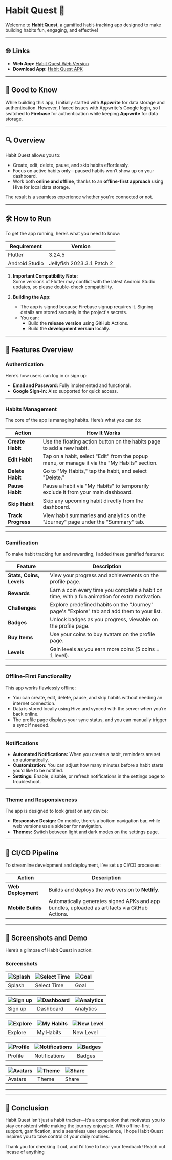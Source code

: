 # Habit Quest 🚀  

Welcome to **Habit Quest**, a gamified habit-tracking app designed to make building habits fun, engaging, and effective!  

---

## 🌐 **Links**  
- **Web App:** [Habit Quest Web Version](https://www.papps.io/journey)  
- **Download App:** [Habit Quest APK](https://your-app-download-link.com)  

---

## 📌 **Good to Know**

While building this app, I initially started with **Appwrite** for data storage and authentication. However, I faced issues with Appwrite's Google login, so I switched to **Firebase** for authentication while keeping **Appwrite** for data storage.

---

## 🔍 **Overview**

Habit Quest allows you to:
- Create, edit, delete, pause, and skip habits effortlessly.
- Focus on active habits only—paused habits won’t show up on your dashboard.  
- Work both **online and offline**, thanks to an **offline-first approach** using Hive for local data storage.

The result is a seamless experience whether you're connected or not.

---

## 🛠️ **How to Run**

To get the app running, here’s what you need to know:

| **Requirement**               | **Version**                   |
|-------------------------------|-------------------------------|
| Flutter                       | 3.24.5                        |
| Android Studio                | Jellyfish 2023.3.1 Patch 2    |

1. **Important Compatibility Note:**  
   Some versions of Flutter may conflict with the latest Android Studio updates, so please double-check compatibility.  

2. **Building the App:**  
   - The app is signed because Firebase signup requires it. Signing details are stored securely in the project's secrets.  
   - You can:
     - Build the **release version** using GitHub Actions.  
     - Build the **development version** locally.  

---

## 🌟 **Features Overview**

### **Authentication**
Here’s how users can log in or sign up:  
- **Email and Password:** Fully implemented and functional.  
- **Google Sign-In:** Also supported for quick access.  

---

### **Habits Management**
The core of the app is managing habits. Here’s what you can do:  

| **Action**         | **How It Works**                                                                                     |
|--------------------|-----------------------------------------------------------------------------------------------------|
| **Create Habit**    | Use the floating action button on the habits page to add a new habit.                              |
| **Edit Habit**      | Tap on a habit, select "Edit" from the popup menu, or manage it via the "My Habits" section.       |
| **Delete Habit**    | Go to "My Habits," tap the habit, and select "Delete."                                             |
| **Pause Habit**     | Pause a habit via "My Habits" to temporarily exclude it from your main dashboard.                  |
| **Skip Habit**      | Skip any upcoming habit directly from the dashboard.                                               |
| **Track Progress**  | View habit summaries and analytics on the "Journey" page under the "Summary" tab.                  |

---

### **Gamification**
To make habit tracking fun and rewarding, I added these gamified features:  

| **Feature**           | **Description**                                                                                  |
|-----------------------|--------------------------------------------------------------------------------------------------|
| **Stats, Coins, Levels** | View your progress and achievements on the profile page.                                       |
| **Rewards**            | Earn a coin every time you complete a habit on time, with a fun animation for extra motivation.  |
| **Challenges**         | Explore predefined habits on the "Journey" page's "Explore" tab and add them to your list.       |
| **Badges**             | Unlock badges as you progress, viewable on the profile page.                                     |
| **Buy Items**          | Use your coins to buy avatars on the profile page.                                               |
| **Levels**             | Gain levels as you earn more coins (5 coins = 1 level).                                          |

---

### **Offline-First Functionality**
This app works flawlessly offline:  
- You can create, edit, delete, pause, and skip habits without needing an internet connection.  
- Data is stored locally using Hive and synced with the server when you’re back online.  
- The profile page displays your sync status, and you can manually trigger a sync if needed.

---

### **Notifications**
- **Automated Notifications:** When you create a habit, reminders are set up automatically.  
- **Customization:** You can adjust how many minutes before a habit starts you’d like to be notified.  
- **Settings:** Enable, disable, or refresh notifications in the settings page to troubleshoot.  

---

### **Theme and Responsiveness**
The app is designed to look great on any device:  
- **Responsive Design:** On mobile, there’s a bottom navigation bar, while web versions use a sidebar for navigation.  
- **Themes:** Switch between light and dark modes on the settings page.

---

## 🚀 **CI/CD Pipeline**

To streamline development and deployment, I’ve set up CI/CD processes:  

| **Action**          | **Description**                                                                                   |
|---------------------|--------------------------------------------------------------------------------------------------|
| **Web Deployment**   | Builds and deploys the web version to **Netlify**.                                               |
| **Mobile Builds**    | Automatically generates signed APKs and app bundles, uploaded as artifacts via GitHub Actions.   |

---

## 📸 **Screenshots and Demo**

Here’s a glimpse of Habit Quest in action:  

### **Screenshots**
| ![Splash](https://raw.githubusercontent.com/lewiseman/solutech_habit_quest/refs/heads/firebase_switch/app_resources/WhatsApp%20Image%202025-01-10%20at%206.08.05%20AM%20(2).jpeg?token=GHSAT0AAAAAAC37LLV77WIAWCKWLOE3WJEAZ4AUCPQ) | ![Select Time](https://raw.githubusercontent.com/lewiseman/solutech_habit_quest/refs/heads/firebase_switch/app_resources/WhatsApp%20Image%202025-01-10%20at%206.08.05%20AM%20(1).jpeg?token=GHSAT0AAAAAAC37LLV6DSRU3A377ENKDUCUZ4AUC2Q) | ![Goal](https://raw.githubusercontent.com/lewiseman/solutech_habit_quest/refs/heads/firebase_switch/app_resources/WhatsApp%20Image%202025-01-10%20at%206.08.05%20AM.jpeg?token=GHSAT0AAAAAAC37LLV6GUO2MPXEVAUPABWYZ4AUDHQ) |
|-----------------------------------------------|--------------------------------------------------|---------------------------------------------------|
| Splash                                      | Select Time                                     | Goal                                    |

| ![Sign up](https://raw.githubusercontent.com/lewiseman/solutech_habit_quest/refs/heads/firebase_switch/app_resources/WhatsApp%20Image%202025-01-10%20at%206.08.05%20AM%20(3).jpeg?token=GHSAT0AAAAAAC37LLV7LIK2JEML2QIDWKJGZ4AUD3Q) | ![Dashboard](https://raw.githubusercontent.com/lewiseman/solutech_habit_quest/refs/heads/firebase_switch/app_resources/WhatsApp%20Image%202025-01-10%20at%206.08.06%20AM.jpeg?token=GHSAT0AAAAAAC37LLV7YHHR35EFLXUN73TMZ4AUEKA)    | ![Analytics](https://raw.githubusercontent.com/lewiseman/solutech_habit_quest/refs/heads/firebase_switch/app_resources/WhatsApp%20Image%202025-01-10%20at%206.08.06%20AMs.jpeg?token=GHSAT0AAAAAAC37LLV6WFGRDXD5TVQVT336Z4AUIYA)       |
|-----------------------------------------------|--------------------------------------------------|---------------------------------------------------|
| Sign up                                      | Dashboard                                          | Analytics                                            |

| ![Explore](https://via.placeholder.com/150) | ![My Habits](https://via.placeholder.com/150)    | ![New Level](https://via.placeholder.com/150)       |
|-----------------------------------------------|--------------------------------------------------|---------------------------------------------------|
| Explore                                      | My Habits                                          | New Level                                            |

| ![Profile](https://via.placeholder.com/150) | ![Notifications](https://via.placeholder.com/150)    | ![Badges](https://via.placeholder.com/150)       |
|-----------------------------------------------|--------------------------------------------------|---------------------------------------------------|
| Profile                                      | Notifications                                          | Badges                                            |

| ![Avatars](https://via.placeholder.com/150) | ![Theme](https://via.placeholder.com/150) | ![Share](https://via.placeholder.com/150)        |
|------------------------------------------------|---------------------------------------------------|---------------------------------------------------|
| Avatars                                      | Theme                                     | Share                                            |

---



---

## 🎯 **Conclusion**

Habit Quest isn’t just a habit tracker—it’s a companion that motivates you to stay consistent while making the journey enjoyable. With offline-first support, gamification, and a seamless user experience, I hope Habit Quest inspires you to take control of your daily routines.  

Thank you for checking it out, and I’d love to hear your feedback!
Reach out incase of anything